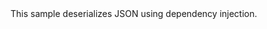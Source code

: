 <?xml version="1.0" encoding="utf-8"?>
<topic id="DeserializeWithDependencyInjection" revisionNumber="1">
  <developerConceptualDocument xmlns="http://ddue.schemas.microsoft.com/authoring/2003/5" xmlns:xlink="http://www.w3.org/1999/xlink">
    <introduction>
      <para>This sample deserializes JSON using dependency injection.</para>
    </introduction>
    <section>
      <title>Sample</title>
      <content>
        <code lang="cs" source="..\Src\Tests\Documentation\Samples\Serializer\DeserializeWithDependencyInjection.cs" region="Types" title="Types" />
        <code lang="cs" source="..\Src\Tests\Documentation\Samples\Serializer\DeserializeWithDependencyInjection.cs" region="Usage" title="Usage" />
      </content>
    </section>
  </developerConceptualDocument>
</topic>
